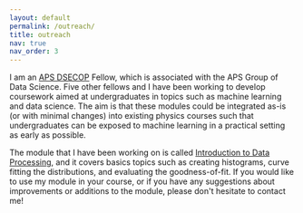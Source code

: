 ```yaml
---
layout: default
permalink: /outreach/
title: outreach
nav: true
nav_order: 3
---
```


I am an [APS DSECOP](https://dsecop.org/) Fellow, which is associated with the APS Group of Data Science. Five other fellows and I have been working to develop coursework aimed at undergraduates in topics such as machine learning and data science. The aim is that these modules could be integrated as-is (or with minimal changes) into existing physics courses such that undergraduates can be exposed to machine learning in a practical setting as early as possible.

The module that I have been working on is called [Introduction to Data Processing](https://github.com/GDS-Education-Community-of-Practice/DSECOP/tree/main/Intro_to_Data_Processing), and it covers basics topics such as creating histograms, curve fitting the distributions, and evaluating the goodness-of-fit. If you would like to use my module in your course, or if you have any suggestions about improvements or additions to the module, please don't hesitate to contact me!

